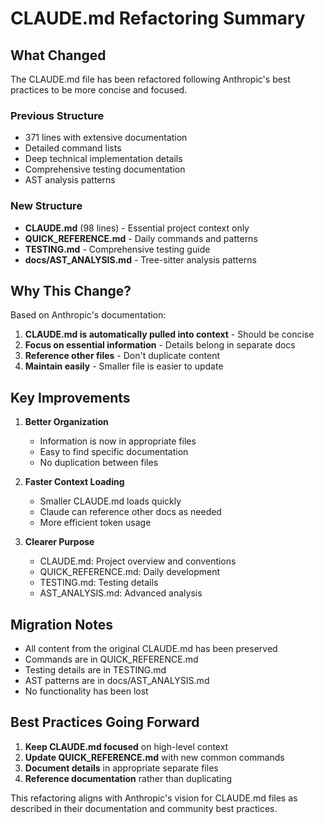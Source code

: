 # CLAUDE.md Refactoring Summary

## What Changed

The CLAUDE.md file has been refactored following Anthropic's best practices to be more concise and focused.

### Previous Structure
- 371 lines with extensive documentation
- Detailed command lists
- Deep technical implementation details
- Comprehensive testing documentation
- AST analysis patterns

### New Structure
- **CLAUDE.md** (98 lines) - Essential project context only
- **QUICK_REFERENCE.md** - Daily commands and patterns
- **TESTING.md** - Comprehensive testing guide
- **docs/AST_ANALYSIS.md** - Tree-sitter analysis patterns

## Why This Change?

Based on Anthropic's documentation:
1. **CLAUDE.md is automatically pulled into context** - Should be concise
2. **Focus on essential information** - Details belong in separate docs
3. **Reference other files** - Don't duplicate content
4. **Maintain easily** - Smaller file is easier to update

## Key Improvements

1. **Better Organization**
   - Information is now in appropriate files
   - Easy to find specific documentation
   - No duplication between files

2. **Faster Context Loading**
   - Smaller CLAUDE.md loads quickly
   - Claude can reference other docs as needed
   - More efficient token usage

3. **Clearer Purpose**
   - CLAUDE.md: Project overview and conventions
   - QUICK_REFERENCE.md: Daily development
   - TESTING.md: Testing details
   - AST_ANALYSIS.md: Advanced analysis

## Migration Notes

- All content from the original CLAUDE.md has been preserved
- Commands are in QUICK_REFERENCE.md
- Testing details are in TESTING.md
- AST patterns are in docs/AST_ANALYSIS.md
- No functionality has been lost

## Best Practices Going Forward

1. **Keep CLAUDE.md focused** on high-level context
2. **Update QUICK_REFERENCE.md** with new common commands
3. **Document details** in appropriate separate files
4. **Reference documentation** rather than duplicating

This refactoring aligns with Anthropic's vision for CLAUDE.md files as described in their documentation and community best practices.
